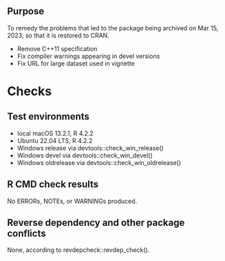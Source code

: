 ## Purpose

To remedy the problems that led to the package being archived on Mar 15, 2023, so that it is restored to CRAN.

* Remove C++11 specification
* Fix compiler warnings appearing in devel versions
* Fix URL for large dataset used in vignette


# Checks

## Test environments

* local macOS 13.2.1, R 4.2.2
* Ubuntu 22.04 LTS, R 4.2.2
* Windows release via devtools::check_win_release()
* Windows devel via devtools::check_win_devel()
* Windows oldrelease via devtools::check_win_oldrelease()

## R CMD check results

No ERRORs, NOTEs, or WARNINGs produced.

## Reverse dependency and other package conflicts

None, according to revdepcheck::revdep_check().
